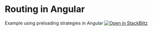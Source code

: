# Routing in Angular
Example using preloading strategies in Angular
[![Open in StackBlitz](https://developer.stackblitz.com/img/open_in_stackblitz.svg)](https://stackblitz.com/github/danywalls/routing-strategies)
